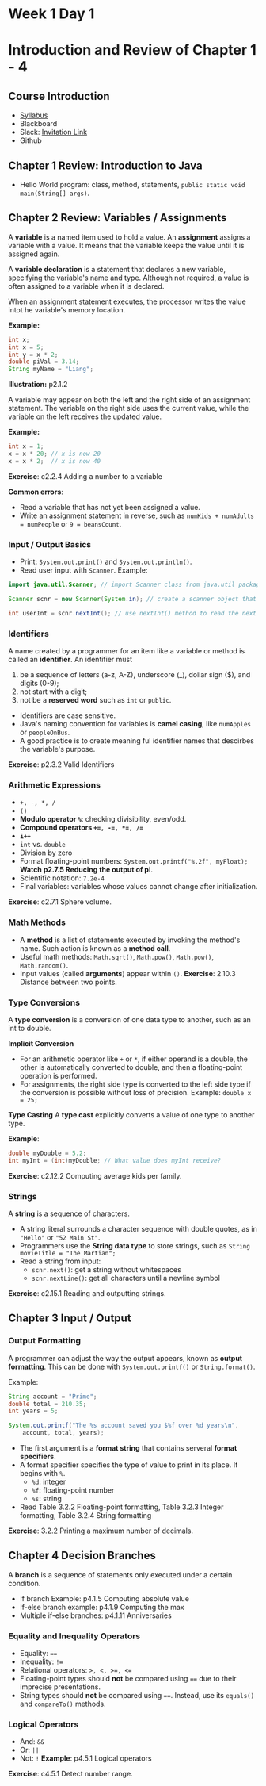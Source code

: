 # Week 1 Day 1
# Introduction and Review of Chapter 1 - 4

## Course Introduction
- [Syllabus](https://github.com/ch00226855/CMP168Summer2021/blob/main/CMP326%20Syllabus.pdf)
- Blackboard
- Slack: [Invitation Link](https://join.slack.com/t/cuny-lehman-college/shared_invite/zt-tcg997kx-dvLgu23ZSzHsBGdC1Nwb6A)
- Github

## Chapter 1 Review: Introduction to Java
- Hello World program: class, method, statements, `public static void main(String[] args)`.

## Chapter 2 Review: Variables / Assignments

A **variable** is a named item used to hold a value. An **assignment** assigns a variable with a value. It means that the variable keeps the value until it is assigned again.

A **variable declaration** is a statement that declares a new variable, specifying the variable's name and type. Although not required, a value is often assigned to a variable when it is declared.

When an assignment statement executes, the processor writes the value intot he variable's memory location.

**Example:**
```java
int x;
int x = 5;
int y = x * 2;
double piVal = 3.14;
String myName = "Liang";
```

**Illustration:** p2.1.2

A variable may appear on both the left and the right side of an assignment statement. The variable on the right side uses the current value, while the variable on the left receives the updated value.

**Example:**
```java
int x = 1;
x = x * 20; // x is now 20
x = x * 2;  // x is now 40
```

**Exercise**: c2.2.4 Adding a number to a variable

**Common errors**:
- Read a variable that has not yet been assigned a value.
- Write an assignment statement in reverse, such as `numKids + numAdults = numPeople` or `9 = beansCount`.

### Input / Output Basics

- Print: `System.out.print()` and `System.out.println()`.
- Read user input with `Scanner`. Example:
```java
import java.util.Scanner; // import Scanner class from java.util package

Scanner scnr = new Scanner(System.in); // create a scanner object that listens to keyboard input

int userInt = scnr.nextInt(); // use nextInt() method to read the next integer
```

### Identifiers
A name created by a programmer for an item like a variable or method is called an **identifier**. An identifier must
1. be a sequence of letters (a-z, A-Z), underscore (\_), dollar sign ($), and digits (0-9);
2. not start with a digit;
3. not be a **reserved word** such as `int` or `public`.

- Identifiers are case sensitive.
- Java's naming convention for variables is **camel casing**, like `numApples` or `peopleOnBus`.
- A good practice is to create meaning ful identifier names that descirbes the variable's purpose.

**Exercise**: p2.3.2 Valid Identifiers

### Arithmetic Expressions
- `+, -, *, /`
- `()`
- **Modulo operator `%`**: checking divisibility, even/odd.
- **Compound operators `+=, -=, *=, /=`**
- **`i++`**
- `int` vs. `double`
- Division by zero
- Format floating-point numbers: `System.out.printf("%.2f", myFloat); ` **Watch p2.7.5 Reducing the output of pi**.
- Scientific notation: `7.2e-4`
- Final variables: variables whose values cannot change after initialization.

**Exercise**: c2.7.1 Sphere volume.

### Math Methods
- A **method** is a list of statements executed by invoking the method's name. Such action is known as a **method call**. 
- Useful math methods: `Math.sqrt()`, `Math.pow()`, `Math.pow()`, `Math.random()`.
- Input values (called **arguments**) appear within `()`. 
**Exercise**: 2.10.3 Distance between two points.

### Type Conversions

A **type conversion** is a conversion of one data type to another, such as an int to double.

**Implicit Conversion**
- For an arithmetic operator like `+` or `*`, if either operand is a double, the other is automatically converted to double, and then a floating-point operation is performed.
- For assignments, the right side type is converted to the left side type if the conversion is possible without loss of precision. Example: `double x = 25;`

**Type Casting**
A **type cast** explicitly converts a value of one type to another type.

**Example**: 
```java
double myDouble = 5.2;
int myInt = (int)myDouble; // What value does myInt receive?
```
**Exercise**: c2.12.2 Computing average kids per family.

### Strings
A **string** is a sequence of characters.
- A string literal surrounds a character sequence with double quotes, as in `"Hello"` or `"52 Main St"`.
- Programmers use the **String data type** to store strings, such as `String movieTitle = "The Martian";`
- Read a string from input: 
  - `scnr.next()`: get a string without whitespaces
  - `scnr.nextLine()`: get all characters until a newline symbol

**Exercise**: c2.15.1 Reading and outputting strings.

## Chapter 3 Input / Output

### Output Formatting
A programmer can adjust the way the output appears, known as **output formatting**. This can be done with `System.out.printf()` or `String.format()`.

Example:
```java
String account = "Prime";
double total = 210.35;
int years = 5;

System.out.printf("The %s account saved you $%f over %d years\n",
    account, total, years);
```

- The first argument is a **format string** that contains serveral **format specifiers**.
- A format specifier specifies the type of value to print in its place. It begins with `%`.
  - `%d`: integer
  - `%f`: floating-point number
  - `%s`: string
- Read Table 3.2.2 Floating-point formatting, Table 3.2.3 Integer formatting, Table 3.2.4 String formatting

**Exercise**: 3.2.2 Printing a maximum number of decimals.

## Chapter 4 Decision Branches
A **branch** is a sequence of statements only executed under a certain condition.
- If branch Example: p4.1.5 Computing absolute value
- If-else branch example: p4.1.9 Computing the max
- Multiple if-else branches: p4.1.11 Anniversaries

### Equality and Inequality Operators
- Equality: `==`
- Inequality: `!=`
- Relational operators: `>, <, >=, <=`
- Floating-point types should **not** be compared using `==` due to their imprecise presentations.
- String types should **not** be compared using `==`. Instead, use its `equals()` and `compareTo()` methods.

### Logical Operators
- And: `&&`
- Or: `||`
- Not: `!`
**Example**: p4.5.1 Logical operators

**Exercise**: c4.5.1 Detect number range.
